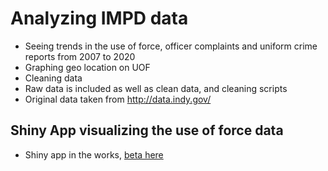 # Analyzing IMPD data
- Seeing trends in the use of force, officer complaints and uniform crime reports from 2007 to 2020
- Graphing geo location on UOF
- Cleaning data
- Raw data is included as well as clean data, and cleaning scripts
- Original data taken from http://data.indy.gov/



## Shiny App visualizing the use of force data
- Shiny app in the works, [beta here](https://punctuationmarks.shinyapps.io/impd_data_2014_2019/)

